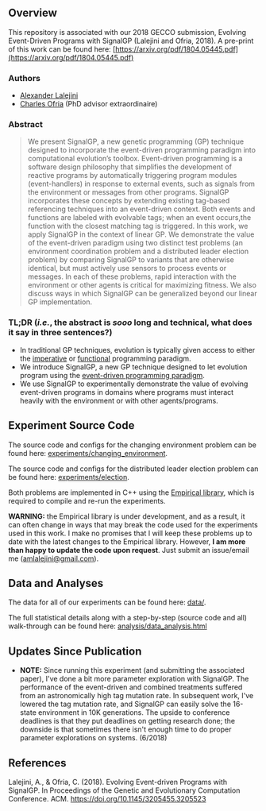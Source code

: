 ## Overview
This repository is associated with our 2018 GECCO submission, Evolving Event-Driven Programs with SignalGP (Lalejini and Ofria, 2018).
A pre-print of this work can be found here: [https://arxiv.org/pdf/1804.05445.pdf](https://arxiv.org/pdf/1804.05445.pdf)

### Authors
- [Alexander Lalejini](http://lalejini.com)
- [Charles Ofria](http://ofria.com) (PhD advisor extraordinaire)

### Abstract
> We present SignalGP, a new genetic programming (GP) technique designed to incorporate the event-driven programming paradigm into computational evolution’s toolbox. Event-driven programming is a software design philosophy that simplifies the development of reactive programs by automatically triggering program modules (event-handlers) in response to external events, such as signals from the environment or messages from other programs. SignalGP incorporates these concepts by extending existing tag-based referencing techniques into an event-driven context. Both events and functions are labeled with evolvable tags; when an event occurs,the function with the closest matching tag is triggered. In this work, we apply SignalGP in the context of linear GP. We demonstrate the value of the event-driven paradigm using two distinct test problems (an environment coordination problem and a distributed leader election problem) by comparing SignalGP to variants that are otherwise identical, but must actively use sensors to process events or messages. In each of these problems, rapid interaction with the environment or other agents is critical for maximizing fitness. We also discuss ways in which SignalGP can be generalized beyond our linear GP implementation. 

### TL;DR (_i.e._, the abstract is _sooo_ long and technical, what does it say in three sentences?)
- In traditional GP techniques, evolution is typically given access to either the [imperative](https://en.wikipedia.org/wiki/Imperative_programming) or [functional](https://en.wikipedia.org/wiki/Functional_programming) programming paradigm. 
- We introduce SignalGP, a new GP technique designed to let evolution program using the [event-driven programming paradigm](https://en.wikipedia.org/wiki/Event-driven_programming).
- We use SignalGP to experimentally demonstrate the value of evolving event-driven programs in domains where programs must interact heavily with the environment or with other agents/programs. 

## Experiment Source Code
The source code and configs for the changing environment problem can be found here: [experiments/changing_environment](experiments/changing_environment).

The source code and configs for the distributed leader election problem can be found here: [experiments/election](experiments/election).

Both problems are implemented in C++ using the [Empirical library](https://github.com/devosoft/Empirical), which is required to compile and re-run the experiments. 

**WARNING:** the Empirical library is under development, and as a result, it can often change in ways that may break the code used for the experiments used in this work. I make no promises that I will keep these problems up to date with the latest changes to the Empirical library. However, **I am more than happy to update the code upon request**. Just submit an issue/email me (amlalejini@gmail.com). 

## Data and Analyses
The data for all of our experiments can be found here: [data/](data/).

The full statistical details along with a step-by-step (source code and all) walk-through can be found here: [analysis/data_analysis.html](analysis/data_analysis.html)

## Updates Since Publication
- **NOTE:** Since running this experiment (and submitting the associated paper), I've done a bit more parameter exploration with SignalGP. The performance of the event-driven and combined treatments suffered from an astronomically high tag mutation rate. In subsequent work, I've lowered the tag mutation rate, and SignalGP can easily solve the 16-state environment in 10K generations. The upside to conference deadlines is that they put deadlines on getting research done; the downside is that sometimes there isn't enough time to do proper parameter explorations on systems. (6/2018)

## References
Lalejini, A., & Ofria, C. (2018). Evolving Event-driven Programs with SignalGP. In Proceedings of the Genetic and Evolutionary Computation Conference. ACM. https://doi.org/10.1145/3205455.3205523